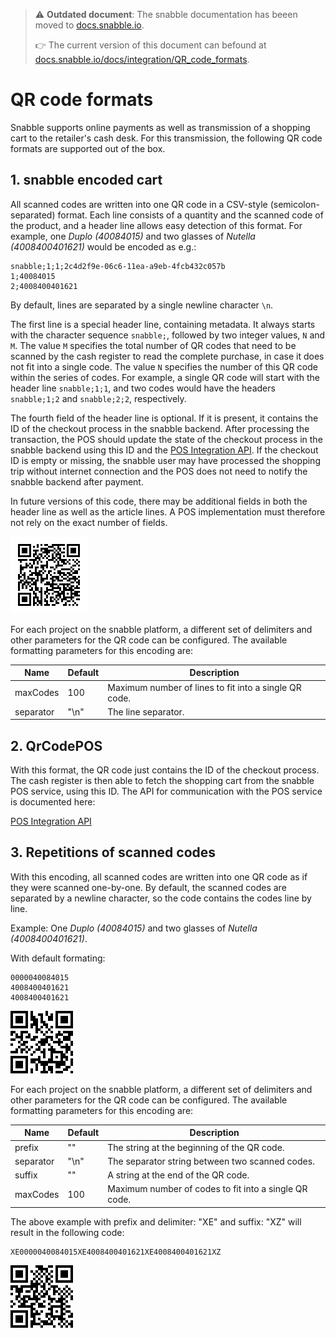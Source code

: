 > :warning: **Outdated document**: The snabble documentation has beeen moved to [docs.snabble.io](https://docs.snabble.io).
>
> :point_right: The current version of this document can befound at [docs.snabble.io/docs/integration/QR_code_formats](https://docs.snabble.io/docs/integration/QR_code_formats).


# QR code formats

Snabble supports online payments as well as transmission of a shopping cart to the retailer's cash desk.
For this transmission, the following QR code formats are supported out of the box.

## 1. snabble encoded cart

All scanned codes are written into one QR code in a CSV-style (semicolon-separated) format. Each line consists of a quantity and the scanned code of the product, and a header line allows easy detection of this format. For example, one *Duplo (40084015)* and two glasses of *Nutella (4008400401621)* would be encoded as e.g.:

````
snabble;1;1;2c4d2f9e-06c6-11ea-a9eb-4fcb432c057b
1;40084015
2;4008400401621
````

By default, lines are separated by a single newline character `\n`.

The first line is a special header line, containing metadata. It always starts with the character sequence `snabble;`, followed by two integer values, `N` and `M`. The value `M` specifies the total number of QR codes that need to be scanned by the cash register to read the complete purchase, in case it does not fit into a single code. The value `N` specifies the number of this QR code within the series of codes. For example, a single QR code will start with the header line `snabble;1;1`, and two codes would have the headers `snabble;1;2` and `snabble;2;2`, respectively.

The fourth field of the header line is optional. If it is present, it contains the ID of the checkout process in the snabble backend. After processing the transaction, the POS should update the state of the checkout process in the snabble backend using this ID and the [POS Integration API](api_pos_integration.md). If the checkout ID is empty or missing, the snabble user may have processed the shopping trip without internet connection and the POS does not need to notify the snabble backend after payment.

In future versions of this code, there may be additional fields in both the header line as well as the article lines. A POS implementation must therefore not rely on the exact number of fields.

![QR code encoded codes with quantities](img/qr-code-encoded-codes-quantity.png)

For each project on the snabble platform, a different set of delimiters and other parameters for the QR code can be configured. The available formatting parameters for this encoding are:

| Name      | Default         | Description                                           |
|-----------|-----------------|-------------------------------------------------------|
| maxCodes  | 100             | Maximum number of lines to fit into a single QR code. |
| separator | "\n"            | The line separator.                                   |

## 2. QrCodePOS

With this format, the QR code just contains the ID of the checkout process.
The cash register is then able to fetch the shopping cart from the snabble POS service, using this ID. The API for communication with the POS service is documented here:

[POS Integration API](api_pos_integration.md)

## 3. Repetitions of scanned codes

With this encoding, all scanned codes are written into one QR code as if they were scanned one-by-one. By default, the scanned codes are separated by a newline character, so the code contains the codes line by line.

Example: One *Duplo (40084015)* and two glasses of *Nutella (4008400401621)*.

With default formating:

```
0000040084015
4008400401621
4008400401621
```

![QR code encoded codes with newlines](img/qr-code-encoded-codes_newline.png)

For each project on the snabble platform, a different set of delimiters and other parameters for the QR code can be configured. The available formatting parameters for this encoding are:

| Name      | Default         | Description                                           |
|-----------|-----------------|-------------------------------------------------------|
| prefix    | ""              | The string at the beginning of the QR code.           |
| separator | "\n"            | The separator string between two scanned codes.       |
| suffix    | ""              | A string at the end of the QR code.                   |
| maxCodes  | 100             | Maximum number of codes to fit into a single QR code. |

The above example with prefix and delimiter: "XE" and suffix: "XZ" will result in the following code:

```
XE0000040084015XE4008400401621XE4008400401621XZ
```

![QR code encoded codes with XEXEXZ](img/qr-code-encoded-codes_XEXEXZ.png)



